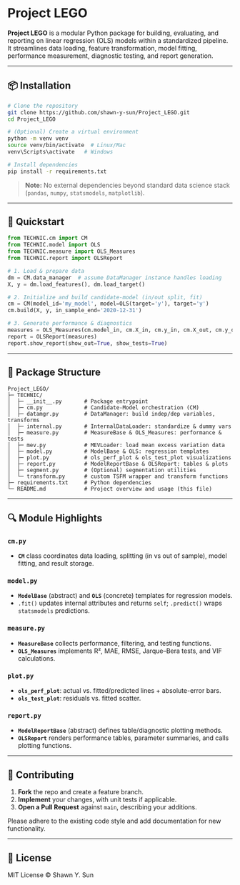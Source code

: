 # Project LEGO

**Project LEGO** is a modular Python package for building, evaluating, and reporting on linear regression (OLS) models within a standardized pipeline. It streamlines data loading, feature transformation, model fitting, performance measurement, diagnostic testing, and report generation.

---

## 📦 Installation

```bash
# Clone the repository
git clone https://github.com/shawn-y-sun/Project_LEGO.git
cd Project_LEGO

# (Optional) Create a virtual environment
python -m venv venv
source venv/bin/activate  # Linux/Mac
venv\Scripts\activate   # Windows

# Install dependencies
pip install -r requirements.txt
```

> **Note:** No external dependencies beyond standard data science stack (`pandas`, `numpy`, `statsmodels`, `matplotlib`).

---

## 🚀 Quickstart

```python
from TECHNIC.cm import CM
from TECHNIC.model import OLS
from TECHNIC.measure import OLS_Measures
from TECHNIC.report import OLSReport

# 1. Load & prepare data
dm = CM.data_manager  # assume DataManager instance handles loading
X, y = dm.load_features(), dm.load_target()

# 2. Initialize and build candidate-model (in/out split, fit)
cm = CM(model_id='my_model', model=OLS(target='y'), target='y')
cm.build(X, y, in_sample_end='2020-12-31')

# 3. Generate performance & diagnostics
measures = OLS_Measures(cm.model_in, cm.X_in, cm.y_in, cm.X_out, cm.y_out, cm.y_pred_out)
report = OLSReport(measures)
report.show_report(show_out=True, show_tests=True)
```  

---

## 📂 Package Structure

```
Project_LEGO/
├─ TECHNIC/
│  ├─ __init__.py       # Package entrypoint
│  ├─ cm.py             # Candidate‐Model orchestration (CM)
│  ├─ datamgr.py        # DataManager: build indep/dep variables, transforms
│  ├─ internal.py       # InternalDataLoader: standardize & dummy vars
│  ├─ measure.py        # MeasureBase & OLS_Measures: performance & tests
│  ├─ mev.py            # MEVLoader: load mean excess variation data
│  ├─ model.py          # ModelBase & OLS: regression templates
│  ├─ plot.py           # ols_perf_plot & ols_test_plot visualizations
│  ├─ report.py         # ModelReportBase & OLSReport: tables & plots
│  ├─ segment.py        # (Optional) segmentation utilities
│  └─ transform.py      # custom TSFM wrapper and transform functions
├─ requirements.txt     # Python dependencies
└─ README.md            # Project overview and usage (this file)
```

---

## 🔍 Module Highlights

### `cm.py`  
- **`CM`** class coordinates data loading, splitting (in vs out of sample), model fitting, and result storage.

### `model.py`  
- **`ModelBase`** (abstract) and **`OLS`** (concrete) templates for regression models.  
- `.fit()` updates internal attributes and returns `self`; `.predict()` wraps `statsmodels` predictions.

### `measure.py`  
- **`MeasureBase`** collects performance, filtering, and testing functions.  
- **`OLS_Measures`** implements R², MAE, RMSE, Jarque–Bera tests, and VIF calculations.

### `plot.py`  
- **`ols_perf_plot`**: actual vs. fitted/predicted lines + absolute-error bars.  
- **`ols_test_plot`**: residuals vs. fitted scatter.

### `report.py`  
- **`ModelReportBase`** (abstract) defines table/diagnostic plotting methods.  
- **`OLSReport`** renders performance tables, parameter summaries, and calls plotting functions.

---

## 🤝 Contributing

1. **Fork** the repo and create a feature branch.  
2. **Implement** your changes, with unit tests if applicable.  
3. **Open a Pull Request** against `main`, describing your additions.

Please adhere to the existing code style and add documentation for new functionality.

---

## 📄 License

MIT License © Shawn Y. Sun

